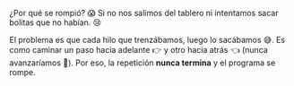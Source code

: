 ¿Por qué se rompió? :scream: Si no nos salimos del tablero ni intentamos sacar bolitas que no habían. :cry: 

El problema es que cada hilo que trenzábamos, luego lo sacábamos :sweat_smile:. Es como caminar un paso hacia adelante :point_right: y otro hacia atrás :point_left: (nunca avanzaríamos :bow:). Por eso, la repetición **nunca termina** y el programa se rompe. 